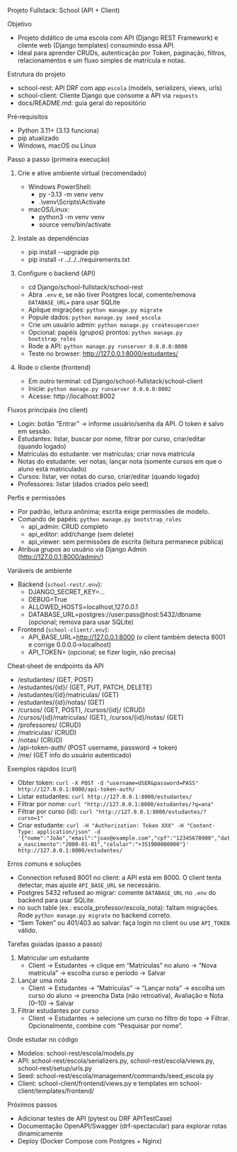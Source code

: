 Projeto Fullstack: School (API + Client)

Objetivo
- Projeto didático de uma escola com API (Django REST Framework) e cliente web (Django templates) consumindo essa API.
- Ideal para aprender CRUDs, autenticação por Token, paginação, filtros, relacionamentos e um fluxo simples de matrícula e notas.

Estrutura do projeto
- school-rest: API DRF com app `escola` (models, serializers, views, urls)
- school-client: Cliente Django que consome a API via `requests`
- docs/README.md: guia geral do repositório

Pré‑requisitos
- Python 3.11+ (3.13 funciona)
- pip atualizado
- Windows, macOS ou Linux

Passo a passo (primeira execução)
1) Crie e ative ambiente virtual (recomendado)
   - Windows PowerShell:
     - py -3.13 -m venv venv
     - .\venv\Scripts\Activate
   - macOS/Linux:
     - python3 -m venv venv
     - source venv/bin/activate

2) Instale as dependências
   - pip install --upgrade pip
   - pip install -r ../../../requirements.txt

3) Configure o backend (API)
   - cd Django/school-fullstack/school-rest
   - Abra `.env` e, se não tiver Postgres local, comente/remova `DATABASE_URL=` para usar SQLite
   - Aplique migrações: `python manage.py migrate`
   - Popule dados: `python manage.py seed_escola`
   - Crie um usuário admin: `python manage.py createsuperuser`
   - Opcional: papéis (grupos) prontos: `python manage.py bootstrap_roles`
   - Rode a API: `python manage.py runserver 0.0.0.0:8000`
   - Teste no browser: http://127.0.0.1:8000/estudantes/

4) Rode o cliente (frontend)
   - Em outro terminal: cd Django/school-fullstack/school-client
   - Inicie: `python manage.py runserver 0.0.0.0:8002`
   - Acesse: http://localhost:8002

Fluxos principais (no client)
- Login: botão “Entrar” → informe usuário/senha da API. O token é salvo em sessão.
- Estudantes: listar, buscar por nome, filtrar por curso, criar/editar (quando logado)
- Matrículas do estudante: ver matrículas; criar nova matrícula
- Notas do estudante: ver notas; lançar nota (somente cursos em que o aluno está matriculado)
- Cursos: listar, ver notas do curso, criar/editar (quando logado)
- Professores: listar (dados criados pelo seed)

Perfis e permissões
- Por padrão, leitura anônima; escrita exige permissões de modelo.
- Comando de papéis: `python manage.py bootstrap_roles`
  - api_admin: CRUD completo
  - api_editor: add/change (sem delete)
  - api_viewer: sem permissões de escrita (leitura permanece pública)
- Atribua grupos ao usuário via Django Admin (http://127.0.0.1:8000/admin/)

Variáveis de ambiente
- Backend (`school-rest/.env`):
  - DJANGO_SECRET_KEY=...
  - DEBUG=True
  - ALLOWED_HOSTS=localhost,127.0.0.1
  - DATABASE_URL=postgres://user:pass@host:5432/dbname  (opcional; remova para usar SQLite)
- Frontend (`school-client/.env`):
  - API_BASE_URL=http://127.0.0.1:8000  (o client também detecta 8001 e corrige 0.0.0.0→localhost)
  - API_TOKEN=  (opcional; se fizer login, não precisa)

Cheat‑sheet de endpoints da API
- /estudantes/ (GET, POST)
- /estudantes/{id}/ (GET, PUT, PATCH, DELETE)
- /estudantes/{id}/matriculas/ (GET)
- /estudantes/{id}/notas/ (GET)
- /cursos/ (GET, POST), /cursos/{id}/ (CRUD)
- /cursos/{id}/matriculas/ (GET), /cursos/{id}/notas/ (GET)
- /professores/ (CRUD)
- /matriculas/ (CRUD)
- /notas/ (CRUD)
- /api-token-auth/ (POST username, password → token)
- /me/ (GET info do usuário autenticado)

Exemplos rápidos (curl)
- Obter token: `curl -X POST -d "username=USER&password=PASS" http://127.0.0.1:8000/api-token-auth/`
- Listar estudantes: `curl http://127.0.0.1:8000/estudantes/`
- Filtrar por nome: `curl "http://127.0.0.1:8000/estudantes/?q=ana"`
- Filtrar por curso (id): `curl "http://127.0.0.1:8000/estudantes/?curso=1"`
- Criar estudante: `curl -H "Authorization: Token XXX" -H "Content-Type: application/json" -d '{"nome":"João","email":"joao@example.com","cpf":"12345678900","data_nascimento":"2000-01-01","celular":"+351900000000"}' http://127.0.0.1:8000/estudantes/`

Erros comuns e soluções
- Connection refused 8001 no client: a API está em 8000. O client tenta detectar, mas ajuste `API_BASE_URL` se necessário.
- Postgres 5432 refused ao migrar: comente `DATABASE_URL` no `.env` do backend para usar SQLite.
- no such table (ex.: escola_professor/escola_nota): faltam migrações. Rode `python manage.py migrate` no backend correto.
- “Sem Token” ou 401/403 ao salvar: faça login no client ou use `API_TOKEN` válido.

Tarefas guiadas (passo a passo)
1) Matricular um estudante
   - Client → Estudantes → clique em “Matrículas” no aluno → “Nova matrícula” → escolha curso e período → Salvar
2) Lançar uma nota
   - Client → Estudantes → “Matrículas” → “Lançar nota” → escolha um curso do aluno → preencha Data (não retroativa), Avaliação e Nota (0–10) → Salvar
3) Filtrar estudantes por curso
   - Client → Estudantes → selecione um curso no filtro do topo → Filtrar. Opcionalmente, combine com “Pesquisar por nome”.

Onde estudar no código
- Modelos: school-rest/escola/models.py
- API: school-rest/escola/serializers.py, school-rest/escola/views.py, school-rest/setup/urls.py
- Seed: school-rest/escola/management/commands/seed_escola.py
- Client: school-client/frontend/views.py e templates em school-client/templates/frontend/

Próximos passos
- Adicionar testes de API (pytest ou DRF APITestCase)
- Documentação OpenAPI/Swagger (drf-spectacular) para explorar rotas dinamicamente
- Deploy (Docker Compose com Postgres + Nginx)

